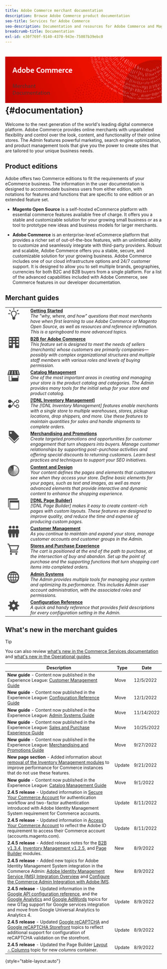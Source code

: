 ```yaml
---
title: Adobe Commerce merchant documentation
description: Browse Adobe Commerce product documentation
seo-title: Services for Adobe Commerce
seo-description: Documentation and resources for Adobe Commerce and Magento Open Source users working in the Admin.
breadcrumb-title: Documentation
exl-id: e30f769f-9140-4370-943e-75007b39ebc0
---
```

# <!-- use banner as heading -->![Merchant documentation](./assets/banner-user-home.png) {#documentation}

Welcome to the next generation of the world's leading digital commerce platform. Adobe Commerce provides online merchants with unparalleled flexibility and control over the look, content, and functionality of their online stores. The Admin features powerful marketing, search engine optimization, and product management tools that give you the power to create sites that are tailored to your unique business needs.

## Product editions

Adobe offers two Commerce editions to fit the requirements of your eCommerce business. The information in the user documentation is designed to accommodate business users from either edition, with notations for features and functions that are specific to one edition or an extended feature set.

- **Magento Open Source** is a self-hosted eCommerce platform with essential commerce features available free of charge. It offers you a stable and customizable solution for your growing small business or as a tool to prototype new ideas and business models for larger merchants.

- **Adobe Commerce** is an enterprise-level eCommerce platform that provides a richer set of out-of-the-box features, with an unlimited ability to customize and seamlessly integrate with third-party providers. Robust and scalable, Adobe Commerce offers you a stable, secure, and customizable solution for your growing business. Adobe Commerce includes one of our cloud infrastructure options and 24/7 customer support. It is designed to allow you to sell multiple brands, geographies, currencies for both B2C and B2B buyers from a single platform. For a list of the advanced capabilities included with Adobe Commerce, see Commerce features in our developer documentation.

## Merchant guides

<table>
<tr>
   <td valign="top" width="60px">
       <img alt="Getting Started" src="./assets/icon-lightbulb.svg" width="40" height="40" /></td>
   <td valign="top">
   <a href="https://experienceleague.adobe.com/docs/commerce-admin/start/guide-overview.html"><strong>Getting Started</strong></a>
    <div>
    <em>The "why, where, and how" questions that most merchants have when first learning to use Adobe Commerce or Magento Open Source, as well as resources and reference information. This is a springboard to more advanced topics.</em>
    <br> </div>
  </td>
  </tr>
<tr>
  <td valign="top">
      <img alt="B2B for Adobe Commerce" src="./assets/icon-building.svg" width="40" height="40"/></td>
   <td valign="top"><a href="https://experienceleague.adobe.com/docs/commerce-admin/b2b/guide-overview.html"><strong>B2B for Adobe Commerce</strong></a>
    <div><em>This feature set is designed to meet the needs of sellers (merchants) whose customers are primarily companies—possibly with complex organizational structures and multiple staff members with various roles and levels of buying permission.</em>
    <br></div>
  </td>
</tr>
<tr>
  <td valign="top">
    <img alt="Catalog Management" src="./assets/icon-shop.svg" width="40" height="40"/></td>
   <td valign="top"><a href="https://experienceleague.adobe.com/docs/commerce-admin/catalog/guide-overview.html"><strong>Catalog Management</strong></a>
    <div><em>One of the most important areas in creating and managing your store is the product catalog and categories. The Admin provides many tools for the initial setup for your store and product catalog.</em>
    <br></div>
  </td>
    </tr>
<tr>
    <td valign="top">
       <img alt="Inventory Management" src="./assets/icon-transfer.svg" width="40" height="40"/></td>
   <td valign="top"><a href="https://experienceleague.adobe.com/docs/commerce-admin/inventory/guide-overview.html"> <strong>[!DNL Inventory Management]</strong></a>
    <div><em>The [!DNL Inventory Management] features enable merchants with a single store to multiple warehouses, stores, pickup locations, drop shippers, and more. Use these features to maintain quantities for sales and handle shipments to complete orders. </em></div>
  </td>
</tr>
<tr>
    <td valign="top">
       <img alt="Merchandising and Promotions" src="./assets/icon-labels.svg" width="40" height="40"/></td>
   <td valign="top"><a href="https://experienceleague.adobe.com/docs/commerce-admin/marketing/guide-overview.html"> <strong>Merchandising and Promotions</strong></a>
    <div><em>Create targeted promotions and opportunities for customer engagement that turn shoppers into buyers. Manage customer relationships by supporting post-purchase activities and offering special discounts to returning customers. Learn best practices and techniques to support your SEO initiatives.</em></div>
  </td>
</tr>
<tr>
    <td valign="top">
       <img alt="Content and Design" src="./assets/icon-color-wheel.svg" width="40" height="40"/></td>
   <td valign="top"><a href="https://experienceleague.adobe.com/docs/commerce-admin/content-design/guide-overview.html"> <strong>Content and Design</strong></a>
    <div><em>Your content defines the pages and elements that customers see when they access your store. Define basic elements for your pages, such as text and images, as well as more advanced elements that provide interactive and dynamic content to enhance the shopping experience.</em></div>
  </td>
</tr>
<tr>
    <td valign="top">
       <img alt="Page Builder" src="./assets/icon-web-pages.svg" width="40" height="40"/></td>
   <td valign="top"><a href="https://experienceleague.adobe.com/docs/commerce-admin/page-builder/guide-overview.html"> <strong>[!DNL Page Builder]</strong></a>
    <div><em>[!DNL Page Builder] makes it easy to create content-rich pages with custom layouts. These features are designed to improve quality, and reduce the time and expense of producing custom pages.</em></div>
  </td>
</tr>
<tr>
    <td valign="top">
       <img alt="Customer Management" src="./assets/icon-demographic.svg" width="40" height="40"/></td>
   <td valign="top"><a href="https://experienceleague.adobe.com/docs/commerce-admin/customers/guide-overview.html"> <strong>Customer Management</strong></a>
    <div><em>As you continue to maintain and expand your store, manage customer accounts and customer groups in the Admin.</em></div>
  </td>
</tr>
<tr>
    <td valign="top">
       <img alt="Stores and Purchase Experience" src="./assets/icon-shopping-cart.svg" width="40" height="40"/></td>
   <td valign="top"><a href="https://experienceleague.adobe.com/docs/commerce-admin/stores-sales/guide-overview.html"> <strong>Stores and Purchase Experience</strong></a>
    <div><em>The cart is positioned at the end of the path to purchase, at the intersection of buy and abandon. Set up the point of purchase and the supporting functions that turn shopping cart items into completed orders.</em></div>
  </td>
</tr>
<tr>
    <td valign="top">
       <img alt="Admin Systems" src="./assets/icon-globe-grid.svg" width="40" height="40"/></td>
   <td valign="top"><a href="https://experienceleague.adobe.com/docs/commerce-admin/systems/guide-overview.html"> <strong>Admin Systems</strong></a>
    <div><em>The Admin provides multiple tools for managing your system and optimizing its performance. This includes Admin user account administration, with the associated roles and permissions.</em></div>
  </td>
</tr>
<tr>
    <td valign="top">
       <img alt="Configuration Reference" src="./assets/icon-settings.svg" width="40" height="40"/></td>
   <td valign="top"><a href="https://experienceleague.adobe.com/docs/commerce-admin/config/guide-overview.html"> <strong>Configuration Reference</strong></a>
    <div><em>A quick and handy reference that provides field descriptions for every configuration setting in the Admin.</em></div>
  </td>
</tr>
</table>

## What's new in the merchant guides

>[!TIP]
>
>You can also review [what's new in the Commerce Services documentation](https://experienceleague.adobe.com/docs/commerce-merchant-services/user-guides/home.html#what%E2%80%99s-new) and [what's new in the Operational guides](https://experienceleague.adobe.com/docs/commerce-operations/operational-guides/home.html#what%E2%80%99s-new).

| Description | Type | Date |
| ----------- | ---- | ---- |
| **New guide** - Content now published in the Experience League: [Customer Management Guide](../customers/guide-overview.md) | Move | 12/5/2022 |
| **New guide** - Content now published in the Experience League: [Configuration Reference Guide](../configuration-reference/guide-overview.md) | Move | 12/1/2022 |
| **New guide** - Content now published in the Experience League: [Admin Systems Guide](../systems/guide-overview.md) | Move | 11/14/2022 |
| **New guide** - Content now published in the Experience League: [Sales and Purchase Experience Guide](../stores-purchase/guide-overview.md) | Move | 10/25/2022 |
| **New guide** - Content now published in the Experience League: [Merchandising and Promotions Guide](../merchandising-promotions/guide-overview.md) | Move | 9/27/2022 |
| **New page section** - Added information about [removal of the Inventory Management modules](../inventory-management/install-update.md#remove-inventory-management) to improve performance for Commerce instances that do not use these features. | Update | 9/21/2022 |
| **New guide** - Content now published in the Experience League: [Catalog Management Guide](../catalog/guide-overview.md) | Move | 9/1/2022 |
| **2.4.5 release** - Updated information in [Secure Your Commerce Account](../getting-started/commerce-account-secure.md) for authentication workflow and two-factor authentication introduced with Adobe Identity Management System requirement for Commerce accounts. | Update | 8/11/2022 |
| **2.4.5 release** - Updated information in [Access Your Commerce Account](../getting-started/commerce-account-create.md) to reflect the Adobe ID requirement to access their Commerce account (accounts.magento.com). | Update | 8/11/2022 |
| **2.4.5 release** - Added release notes for the [B2B v1.3.4](../b2b/release-notes.md#b2b-v134), [Inventory Management v1.2.5](../inventory-management/release-notes.md#v125), and [Page Builder](../page-builder/release-notes.md#172-for-commerce-245) modules. | New | 8/9/2022 |
| **2.4.5 release** - Added new topics for Adobe Identity Management System integration in the Commerce Admin: [Adobe Identity Management Service (IMS) Integration Overview](../getting-started/adobe-ims-integration-overview.md) and [Configure the Commerce Admin Integration with Adobe IMS](../getting-started/adobe-ims-config.md). | New | 8/9/2022 |
| **2.4.5 release** - Updated information in the [Google API configuration reference](../configuration-reference/sales/google-api.md), and the [Google Analytics](../merchandising-promotions/google-analytics.md) and [Google AdWords](../merchandising-promotions/google-adwords.md) topics for new GTag support for Google services integration and move from Google Universal Analytics to Analytics 4. | Update | 8/9/2022 |
| **2.4.5 release** - Updated [Google reCAPTCHA](../systems/security-google-recaptcha.md) and [Google reCAPTCHA Storefront](../configuration-reference/security/google-recaptcha-storefront.md) topics to reflect additional support for configuration of reCAPTCHA validation on the storefront. | Update | 8/9/2022 |
| **2.4.5 release** - Updated the Page Builder [Layout - Columns](../page-builder/column.md) topic for new _columns_ container. | Update | 8/9/2022 |

{style="table-layout:auto"}
